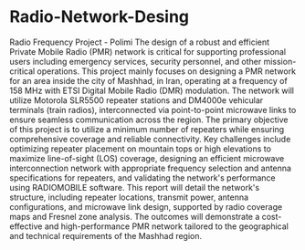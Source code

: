 # Radio-Network-Desing
Radio Frequency Project - Polimi
The design of a robust and efficient Private Mobile Radio (PMR) network is critical for
supporting professional users including emergency services, security personnel, and other
mission-critical operations. This project mainly focuses on designing a PMR network for an
area inside the city of Mashhad, in Iran, operating at a frequency of 158 MHz with ETSI Digital
Mobile Radio (DMR) modulation. The network will utilize Motorola SLR5500 repeater stations
and DM4000e vehicular terminals (train radios), interconnected via point-to-point microwave
links to ensure seamless communication across the region.
The primary objective of this project is to utilize a minimum number of repeaters while
ensuring comprehensive coverage and reliable connectivity. Key challenges include
optimizing repeater placement on mountain tops or high elevations to maximize line-of-sight
(LOS) coverage, designing an efficient microwave interconnection network with appropriate
frequency selection and antenna specifications for repeaters, and validating the network's
performance using RADIOMOBILE software.
This report will detail the network's structure, including repeater locations, transmit power,
antenna configurations, and microwave link design, supported by radio coverage maps and
Fresnel zone analysis. The outcomes will demonstrate a cost-effective and high-performance
PMR network tailored to the geographical and technical requirements of the Mashhad region.

